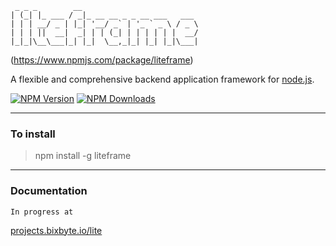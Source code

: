      _ _ _        __                          
    | (_| |_ ___ / _|_ __ __ _ _ __ ___   ___ 
    | | | __/ _ | |_| '__/ _` | '_ ` _ \ / _ \
    | | | ||  __|  _| | | (_| | | | | | |  __/
    |_|_|\__\___|_| |_|  \__,_|_| |_| |_|\___|
                                    

(https://www.npmjs.com/package/liteframe)

A flexible and comprehensive backend application framework for [node.js](http://nodejs.org).

[![NPM Version][npm-image]][npm-url]
[![NPM Downloads][downloads-image]][downloads-url]
<!-- [![Linux Version][linux-image]][npm-url] -->

----
### **To install**
> npm install -g liteframe

----
### **Documentation** 
    In progress at  
[projects.bixbyte.io/lite](http://projects.bixbyte.io)

[npm-image]: https://img.shields.io/npm/v/liteframe.svg
[npm-url]: https://npmjs.org/package/liteframe
[downloads-image]: https://img.shields.io/npm/dm/liteframe.svg
[downloads-url]: https://npmjs.org/package/liteframe
[linux-image]: https://img.shields.io/travis/ianmin2/liteframe/master.svg?label=linux
[windows-image]: https://img.shields.io/appveyor/ci/dougwilson/liteframe/master.svg?label=windows

[test-image]: https://img.shields.io/coveralls/ianmin2/liteframe/master.svg
